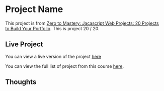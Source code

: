 # Project Name

This project is from [Zero to Mastery: Jacascript Web Projects: 20 Projects to Build Your Portfolio](https://academy.zerotomastery.io/p/javascript-projects).
This is project 20 / 20.

## Live Project

You can view a live version of the project [here](https://rperry99.github.io/pong-clone/)

You can view the full list of project from this course [here](https://github.com/rperry99/ztm-20-javascript-projects).

## Thoughts
